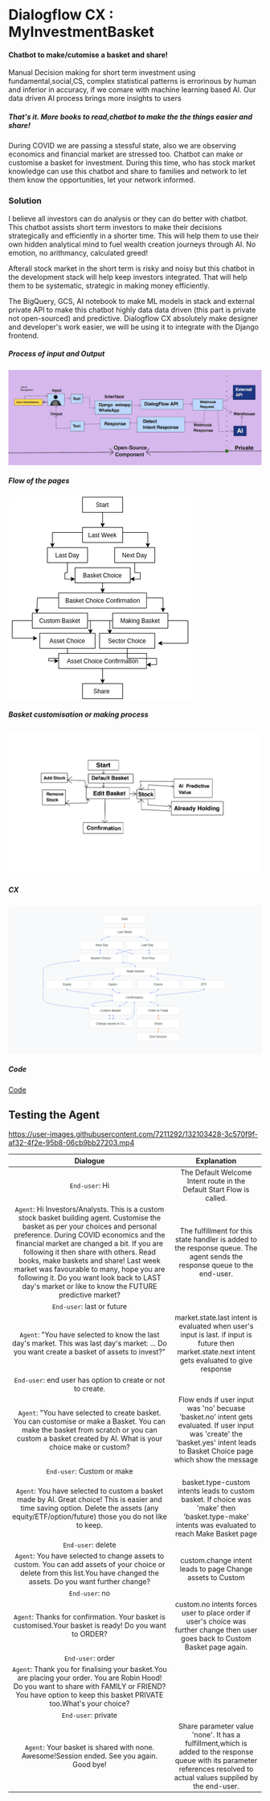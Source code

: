 # Dialogflow CX : MyInvestmentBasket
#### Chatbot to make/cutomise a basket and share!
Manual Decision making for short term investment using fundamental,social,CS, complex statistical patterns is errorinous by human and inferior in accuracy, if we comare with machine learning based AI. Our data driven AI process brings more insights to users

##### That's it. More books to read,chatbot to make the the things easier and share!
During COVID we are passing a stessful state, also we are observing economics and financial market are stressed too. 
Chatbot can make or customise a basket for investment. During this time, who has stock market knowledge can use this chatbot and share to families and network to let them know the opportunities, let your network informed.

### Solution
I believe all investors can do analysis or they can do better with chatbot. This chatbot assists short term investors to make their decisions strategically and efficiently in a shorter time. This will help them to use their own hidden analytical mind to fuel wealth creation journeys through AI. No emotion, no arithmancy, calculated greed! 

Afterall stock market in the short term is risky and noisy but this chatbot in the development stack will help keep investors integrated. That will help them to be systematic, strategic in making money efficiently. 

The BigQuery, GCS, AI notebook to make ML models in stack and external private API to make this chatbot highly data data driven (this part is private not open-sourced) and predictive. Dialogflow CX absolutely make designer and developer's work easier, we will be using it to integrate with the Django frontend. 
##### Process of input and Output
![Process of input and Output](https://github.com/parthasen/DialogflowCX/blob/main/D24907D7-D2F5-4F87-9D9C-A76E1336F3A2.jpeg)

##### Flow of the pages
![Flow of the pages](https://github.com/parthasen/DialogflowCX/blob/main/Untitled%20Diagram.drawio.png)

##### Basket customisation or making process
![Basketing](https://github.com/parthasen/DialogflowCX/blob/main/BAA38DF0-3994-4736-9807-8586F7C34C22.png)

##### CX
![Basketing](https://github.com/parthasen/DialogflowCX/blob/main/Screenshot%20from%202021-09-04%2021-29-29.png)

##### Code
[Code](https://github.com/parthasen/DialogflowCX/blob/main/exported_agent_InvestBasketSharing.blob)

## Testing the Agent

https://user-images.githubusercontent.com/7211292/132103428-3c570f9f-af32-4f2e-95b8-06cb9bb27203.mp4


|                           Dialogue                                        |                                    Explanation                                | 
| :-----------------------------------------------------------------------: | :----------------------------------------------------------------------------:| 
|`End-user`: Hi | The Default Welcome Intent route in the Default Start Flow is called.
|`Agent`: Hi Investors/Analysts. This is a custom stock basket building agent. Customise the basket as per your choices and personal preference. During COVID economics and the financial market are changed a bit. If you are following it then share with others. Read books, make baskets and share! Last week market was favourable to many, hope you are following it. Do you want look back to LAST day's market or like to know the FUTURE predictive market?| The fulfillment for this state handler is added to the response queue. The agent sends the response queue to the end-user.|
|`End-user`: last or future
|`Agent`: "You have selected to know the last day's market. This was last day's market: ... Do you want create a basket of assets to invest?" | market.state.last intent is evaluated when user's input is last. if input is future then market.state.next intent gets evaluated to give response |
|`End-user`: end user has option to create or not to create.
|`Agent`: "You have selected to create basket. You can customise or make a Basket. You can make the basket from scratch or you can custom a basket created by AI. What is your choice make or custom?|Flow ends if user input was 'no' becuase 'basket.no' intent gets evaluated. If user input was 'create' the 'basket.yes' intent leads to Basket Choice page which show the message |
|`End-user`: Custom or make
|`Agent`: You have selected to custom a basket made by AI. Great choice! This is easier and time saving option. Delete the assets (any equity/ETF/option/future) those you do not like to keep.|basket.type-custom intents leads to custom basket. If choice was 'make' then 'basket.type-make' intents was evaluated to reach Make Basket page|
|`End-user`: delete 
|`Agent`: You have selected to change assets to custom. You can add assets of your choice or delete from this list.You have changed the assets. Do you want further change?|custom.change intent leads to page Change assets to Custom|
|`End-user`: no
|`Agent`: Thanks for confirmation. Your basket is customised.Your basket is ready! Do you want to ORDER?|custom.no intents forces user to place order if user's choice was further change then user goes back to Custom Basket page again.
|`End-user`: order
|`Agent`: Thank you for finalising your basket.You are placing your order. You are Robin Hood! Do you want to share with FAMILY or FRIEND? You have option to keep this basket PRIVATE too.What's your choice?
|`End-user`: private
|`Agent`: Your basket is shared with none. Awesome!Session ended. See you again. Good bye!| Share parameter value 'none'. It has a fulfillment,which is added to the response queue with its parameter references resolved to actual values supplied by the end-user.

